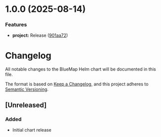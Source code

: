 # 1.0.0 (2025-08-14)


### Features

* **project:** Release ([901aa72](https://github.com/TheMeinerLP/HelmCharts/commit/901aa72e1d8c085860560fc8398a3c5bc95ffbb1))

# Changelog

All notable changes to the BlueMap Helm chart will be documented in this file.

The format is based on [Keep a Changelog](https://keepachangelog.com/en/1.0.0/),
and this project adheres to [Semantic Versioning](https://semver.org/spec/v2.0.0.html).

## [Unreleased]

### Added
- Initial chart release
